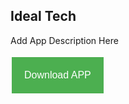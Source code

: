 <!DOCTYPE html>
<html>
<head>
<style>
.button {
  background-color: #4CAF50; /* Green */
  border: none;
  color: white;
  padding: 20px;
  text-align: center;
  text-decoration: none;
  display: inline-block;
  font-size: 16px;
  margin: 4px 2px;
  cursor: pointer;
}


.button4 {border-radius: 12px;}

</style>
</head>
<body>

<h2>Ideal Tech</h2>
<p>Add App Description Here</p>


<button class="button button4"><a href=""></a>Download APP</button>


</body>
</html>
